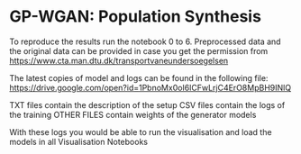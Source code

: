 # GP-WGAN: Population Synthesis
To reproduce the results run the notebook 0 to 6. 
Preprocessed data and the original data can be provided in case you get the permission from https://www.cta.man.dtu.dk/transportvaneundersoegelsen

The latest copies of model and logs can be found in the following file:
https://drive.google.com/open?id=1PbnoMx0oI6lCFwLrjC4ErO8MpBH9INlQ

TXT files contain the description of the setup
CSV files contain the logs of the training
OTHER FILES contain weights of the generator models



With these logs you would be able to run the visualisation and load the models in all Visualisation Notebooks
